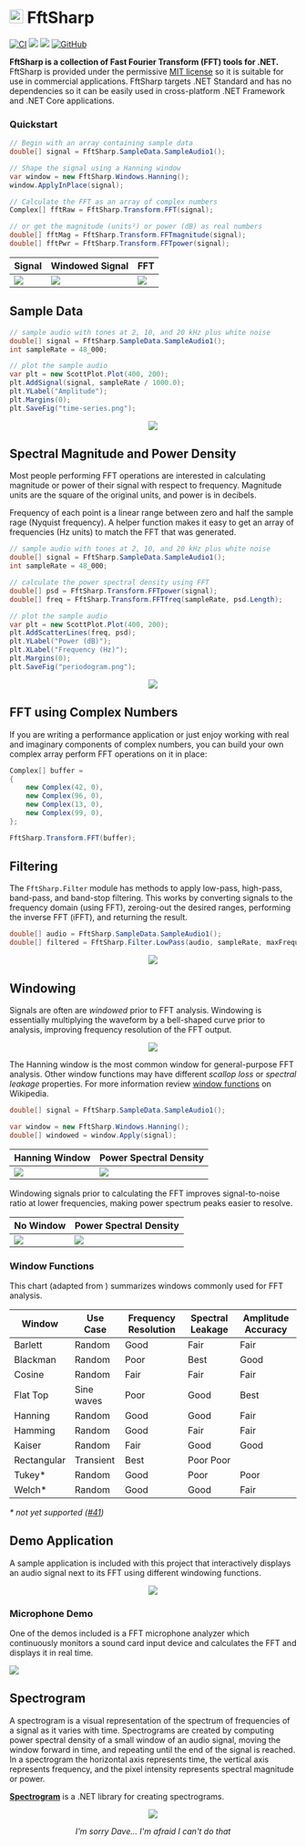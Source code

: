 # <img src="dev/icon/v3/fftsharp-icon-24.png" height="24" width="24"> FftSharp

[![CI](https://github.com/swharden/FftSharp/actions/workflows/ci.yaml/badge.svg)](https://github.com/swharden/FftSharp/actions/workflows/ci.yaml)
[![](https://img.shields.io/nuget/dt/FftSharp?color=004880&label=downloads&logo=NuGet)](https://www.nuget.org/packages/FftSharp/)
[![](https://img.shields.io/nuget/vpre/FftSharp?color=%23004880&label=NuGet&logo=nuget)](https://www.nuget.org/packages/FftSharp/)
[![GitHub](https://img.shields.io/github/license/swharden/FftSharp?color=%231281c0)](LICENSE)


**FftSharp is a collection of Fast Fourier Transform (FFT) tools for .NET.** FftSharp is provided under the permissive [MIT license](LICENSE) so it is suitable for use in commercial applications. FftSharp targets .NET Standard and has no dependencies so it can be easily used in cross-platform .NET Framework and .NET Core applications.

### Quickstart

```cs
// Begin with an array containing sample data
double[] signal = FftSharp.SampleData.SampleAudio1();

// Shape the signal using a Hanning window
var window = new FftSharp.Windows.Hanning();
window.ApplyInPlace(signal);

// Calculate the FFT as an array of complex numbers
Complex[] fftRaw = FftSharp.Transform.FFT(signal);

// or get the magnitude (units²) or power (dB) as real numbers
double[] fftMag = FftSharp.Transform.FFTmagnitude(signal);
double[] fftPwr = FftSharp.Transform.FFTpower(signal);
```

Signal | Windowed Signal | FFT
---|---|---
![](dev/quickstart/audio.png)|![](dev/quickstart/audio-windowed.png)|![](dev/quickstart/fft-windowed.png)

## Sample Data

```cs
// sample audio with tones at 2, 10, and 20 kHz plus white noise
double[] signal = FftSharp.SampleData.SampleAudio1();
int sampleRate = 48_000;

// plot the sample audio
var plt = new ScottPlot.Plot(400, 200);
plt.AddSignal(signal, sampleRate / 1000.0);
plt.YLabel("Amplitude");
plt.Margins(0);
plt.SaveFig("time-series.png");
```

<div align="center">

![](dev/quickstart/time-series.png)

</div>

## Spectral Magnitude and Power Density

Most people performing FFT operations are interested in calculating magnitude or power of their signal with respect to frequency. Magnitude units are the square of the original units, and power is in decibels.

Frequency of each point is a linear range between zero and half the sample rage (Nyquist frequency). A helper function makes it easy to get an array of frequencies (Hz units) to match the FFT that was generated.

```cs
// sample audio with tones at 2, 10, and 20 kHz plus white noise
double[] signal = FftSharp.SampleData.SampleAudio1();
int sampleRate = 48_000;

// calculate the power spectral density using FFT
double[] psd = FftSharp.Transform.FFTpower(signal);
double[] freq = FftSharp.Transform.FFTfreq(sampleRate, psd.Length);

// plot the sample audio
var plt = new ScottPlot.Plot(400, 200);
plt.AddScatterLines(freq, psd);
plt.YLabel("Power (dB)");
plt.XLabel("Frequency (Hz)");
plt.Margins(0);
plt.SaveFig("periodogram.png");
```

<div align="center">

![](dev/quickstart/periodogram.png)

</div>

## FFT using Complex Numbers

If you are writing a performance application or just enjoy working with real and imaginary components of complex numbers, you can build your own complex array perform FFT operations on it in place:

```cs
Complex[] buffer =
{
    new Complex(42, 0),
    new Complex(96, 0),
    new Complex(13, 0),
    new Complex(99, 0),
};

FftSharp.Transform.FFT(buffer);
```

## Filtering

The `FftSharp.Filter` module has methods to apply low-pass, high-pass, band-pass, and band-stop filtering. This works by converting signals to the frequency domain (using FFT), zeroing-out the desired ranges, performing the inverse FFT (iFFT), and returning the result.

```cs
double[] audio = FftSharp.SampleData.SampleAudio1();
double[] filtered = FftSharp.Filter.LowPass(audio, sampleRate, maxFrequency: 2000);
```

<div align="center">

![](dev/lowpass.png)

</div>

## Windowing

Signals are often are _windowed_ prior to FFT analysis. Windowing is essentially multiplying the waveform by a bell-shaped curve prior to analysis, improving frequency resolution of the FFT output.

<div align="center">

![](dev/windows.png)

</div>

The Hanning window is the most common window for general-purpose FFT analysis. Other window functions may have different _scallop loss_ or _spectral leakage_ properties. For more information review [window functions](https://en.wikipedia.org/wiki/Window_function) on Wikipedia.

```cs
double[] signal = FftSharp.SampleData.SampleAudio1();

var window = new FftSharp.Windows.Hanning();
double[] windowed = window.Apply(signal);
```

Hanning Window | Power Spectral Density
---|---
![](dev/quickstart/audio-windowed.png)|![](dev/quickstart/fft-windowed.png)

Windowing signals prior to calculating the FFT improves signal-to-noise ratio at lower frequencies, making power spectrum peaks easier to resolve.

No Window | Power Spectral Density
---|---
![](dev/quickstart/audio.png)|![](dev/quickstart/fft.png)

### Window Functions

This chart (adapted from [](https://www.egr.msu.edu/classes/me451/me451_labs/Fall_2013/Understanding_FFT_Windows.pdf)) summarizes windows commonly used for FFT analysis.

Window           | Use Case       | Frequency Resolution | Spectral Leakage | Amplitude Accuracy
-----------------|----------------|------|------|-----
Barlett          | Random         | Good | Fair | Fair
Blackman         | Random         | Poor | Best | Good
Cosine           | Random         | Fair | Fair | Fair
Flat Top         | Sine waves     | Poor | Good | Best
Hanning          | Random         | Good | Good | Fair
Hamming          | Random         | Good | Fair | Fair
Kaiser           | Random         | Fair | Good | Good
Rectangular      | Transient      | Best | Poor Poor
Tukey*            | Random         | Good | Poor | Poor
Welch*            | Random         | Good | Good | Fair

_* not yet supported ([#41](https://github.com/swharden/FftSharp/issues/41))_

## Demo Application

A sample application is included with this project that interactively displays an audio signal next to its FFT using different windowing functions.

<div align="center">

![](dev/demo.png)

</div>

### Microphone Demo

One of the demos included is a FFT microphone analyzer which continuously monitors a sound card input device and calculates the FFT and displays it in real time.

![](dev/microphone-fft.gif)

## Spectrogram

A spectrogram is a visual representation of the spectrum of frequencies of a signal as it varies with time. Spectrograms are created by computing power spectral density of a small window of an audio signal, moving the window forward in time, and repeating until the end of the signal is reached. In a spectrogram the horizontal axis represents time, the vertical axis represents frequency, and the pixel intensity represents spectral magnitude or power.

[**Spectrogram**](https://github.com/swharden/Spectrogram) is a .NET library for creating spectrograms.

<div align="center">

![](dev/spectrogram.png)

_I'm sorry Dave... I'm afraid I can't do that_

</div>
